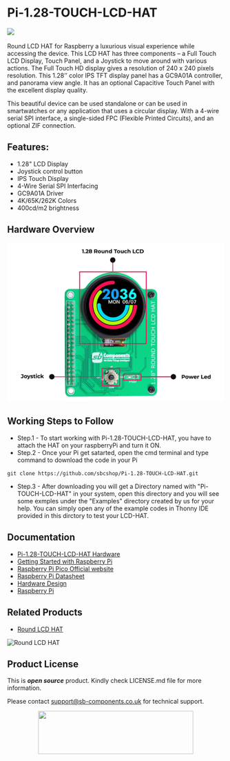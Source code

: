 # Pi-1.28-TOUCH-LCD-HAT

<img src ="https://cdn.shopify.com/s/files/1/1217/2104/files/1.28.jpg?v=1670306776" />

Round LCD HAT for Raspberry a luxurious visual experience while accessing the device. This LCD HAT has three components – a Full Touch LCD Display, Touch Panel, and a Joystick to move around with various actions. The Full Touch HD display gives a resolution of 240 x 240 pixels resolution. This 1.28’’ color IPS TFT display panel has a GC9A01A controller, and panorama view angle. It has an optional Capacitive Touch Panel with the excellent display quality.

This beautiful device can be used standalone or can be used in smartwatches or any application that uses a circular display. With a 4-wire serial SPI interface, a single-sided FPC (Flexible Printed Circuits), and an optional ZIF connection.

## Features:

* 1.28" LCD Display
* Joystick control button
* IPS Touch Display
* 4-Wire Serial SPI Interfacing
* GC9A01A Driver
* 4K/65K/262K Colors
* 400cd/m2 brightness



## Hardware Overview

<img src ="https://github.com/sbcshop/Pi-1.28-TOUCH-LCD-HAT/blob/main/Images/1.28%20Round%20Touch%20LCD%20HAT%20for%20Raspberry%20Pi.png" />

## Working Steps to Follow

* Step.1 - To start working with Pi-1.28-TOUCH-LCD-HAT, you have to attach the HAT on your raspberryPi and turn it ON.
* Step.2 - Once your Pi get satarted, open the cmd terminal and type command  to download the code in your Pi
```
git clone https://github.com/sbcshop/Pi-1.28-TOUCH-LCD-HAT.git
```
* Step.3 - After downloading you will get a Directory named with "Pi-TOUCH-LCD-HAT" in your system, open this directory and you will see some exmples under the "Examples" directory created by us for your help. You can simply open any of the example codes in Thonny IDE provided in this dirctory to test your LCD-HAT.

## Documentation

* [Pi-1.28-TOUCH-LCD-HAT Hardware](https://github.com/sbcshop/Pi-1.28-TOUCH-LCD-HAT-Hardware)
* [Getting Started with Raspberry Pi](https://www.raspberrypi.com/documentation/computers/getting-started.html)
* [Raspberry Pi Pico Official website](https://www.raspberrypi.com/documentation/microcontrollers/)
* [Raspberry Pi Datasheet](https://www.raspberrypi.com/documentation/computers/compute-module.html)
* [Hardware Design](https://www.raspberrypi.com/documentation/computers/compute-module.html)
* [Raspberry Pi](https://www.raspberrypi.com/documentation/microcontrollers/raspberry-pi-pico.html)

## Related Products

* [Round LCD HAT](https://shop.sb-components.co.uk/products/round-lcd-hat-for-raspberry-pi?_pos=3&_sid=b3a6e03ae&_ss=r)

 ![Round LCD HAT](https://cdn.shopify.com/s/files/1/1217/2104/products/RaspberryPiRoundLCD.png?v=1619171155&width=400)


## Product License

This is ***open source*** product. Kindly check LICENSE.md file for more information.

Please contact support@sb-components.co.uk for technical support.
<p align="center">
  <img width="360" height="100" src="https://cdn.shopify.com/s/files/1/1217/2104/files/Logo_sb_component_3.png?v=1666086771&width=350">
</p>



